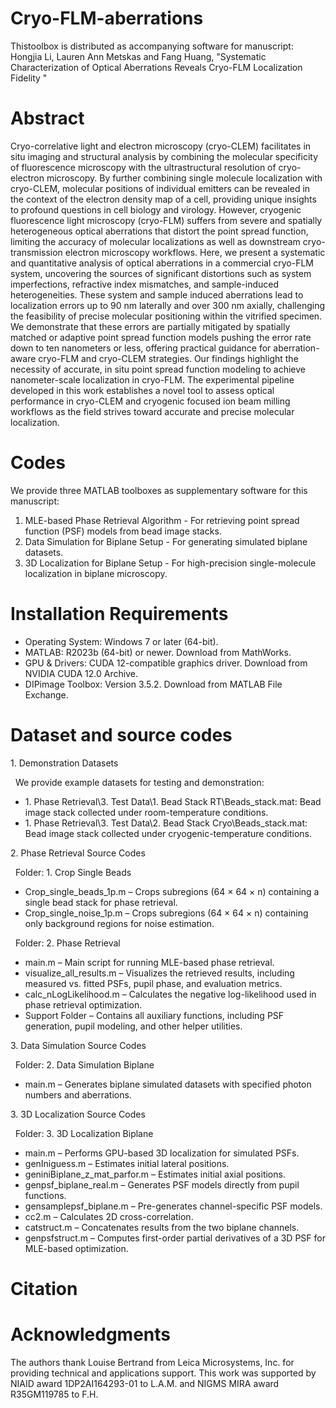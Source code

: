 # Cryo-FLM-aberrations

Thistoolbox is distributed as accompanying software for manuscript: Hongjia Li, Lauren Ann Metskas and Fang Huang, "Systematic Characterization of Optical Aberrations Reveals Cryo-FLM Localization Fidelity "



# Abstract

Cryo-correlative light and electron microscopy (cryo-CLEM) facilitates in situ imaging and structural analysis by combining the molecular specificity of fluorescence microscopy with the ultrastructural resolution of cryo-electron microscopy. By further combining single molecule localization with cryo-CLEM, molecular positions of individual emitters can be revealed in the context of the electron density map of a cell, providing unique insights to profound questions in cell biology and virology. However, cryogenic fluorescence light microscopy (cryo-FLM) suffers from severe and spatially heterogeneous optical aberrations that distort the point spread function, limiting the accuracy of molecular localizations as well as downstream cryo-transmission electron microscopy workflows. Here, we present a systematic and quantitative analysis of optical aberrations in a commercial cryo-FLM system, uncovering the sources of significant distortions such as system imperfections, refractive index mismatches, and sample-induced heterogeneities. These system and sample induced aberrations lead to localization errors up to 90 nm laterally and over 300 nm axially, challenging the feasibility of precise molecular positioning within the vitrified specimen. We demonstrate that these errors are partially mitigated by spatially matched or adaptive point spread function models pushing the error rate down to ten nanometers or less, offering practical guidance for aberration-aware cryo-FLM and cryo-CLEM strategies. Our findings highlight the necessity of accurate, in situ point spread function modeling to achieve nanometer-scale localization in cryo-FLM. The experimental pipeline developed in this work establishes a novel tool to assess optical performance in cryo-CLEM and cryogenic focused ion beam milling workflows as the field strives toward accurate and precise molecular localization.



# Codes

We provide three MATLAB toolboxes as supplementary software for this manuscript:

1. MLE-based Phase Retrieval Algorithm - For retrieving point spread function (PSF) models from bead image stacks.
2. Data Simulation for Biplane Setup - For generating simulated biplane datasets.
3. 3D Localization for Biplane Setup - For high-precision single-molecule localization in biplane microscopy.



# Installation Requirements

* Operating System: Windows 7 or later (64-bit).
* MATLAB: R2023b (64-bit) or newer. Download from MathWorks.
* GPU \& Drivers: CUDA 12-compatible graphics driver. Download from NVIDIA CUDA 12.0 Archive.
* DIPimage Toolbox: Version 3.5.2. Download from MATLAB File Exchange.



# Dataset and source codes

1\. Demonstration Datasets

   We provide example datasets for testing and demonstration:

* 1\. Phase Retrieval\\3. Test Data\\1. Bead Stack RT\\Beads\_stack.mat: Bead image stack collected under room-temperature conditions.
* 1\. Phase Retrieval\\3. Test Data\\2. Bead Stack Cryo\\Beads\_stack.mat: Bead image stack collected under cryogenic-temperature conditions.



2\. Phase Retrieval Source Codes

   Folder: 1. Crop Single Beads

* Crop\_single\_beads\_1p.m – Crops subregions (64 × 64 × n) containing a single bead stack for phase retrieval.
* Crop\_single\_noise\_1p.m – Crops subregions (64 × 64 × n) containing only background regions for noise estimation.

   Folder: 2. Phase Retrieval

* main.m – Main script for running MLE-based phase retrieval.
* visualize\_all\_results.m – Visualizes the retrieved results, including measured vs. fitted PSFs, pupil phase, and evaluation metrics.
* calc\_nLogLikelihood.m – Calculates the negative log-likelihood used in phase retrieval optimization.
* Support Folder – Contains all auxiliary functions, including PSF generation, pupil modeling, and other helper utilities.



3\. Data Simulation Source Codes

   Folder: 2. Data Simulation Biplane

* main.m – Generates biplane simulated datasets with specified photon numbers and aberrations.



3\. 3D Localization Source Codes

   Folder: 3. 3D Localization Biplane

* main.m – Performs GPU-based 3D localization for simulated PSFs.
* genIniguess.m – Estimates initial lateral positions.
* geniniBiplane\_z\_mat\_parfor.m – Estimates initial axial positions.
* genpsf\_biplane\_real.m – Generates PSF models directly from pupil functions.
* gensamplepsf\_biplane.m – Pre-generates channel-specific PSF models.
* cc2.m – Calculates 2D cross-correlation.
* catstruct.m – Concatenates results from the two biplane channels.
* genpsfstruct.m – Computes first-order partial derivatives of a 3D PSF for MLE-based optimization.



# Citation



# Acknowledgments

The authors thank Louise Bertrand from Leica Microsystems, Inc. for providing technical and applications support. This work was supported by NIAID award 1DP2AI164293-01 to L.A.M. and NIGMS MIRA award R35GM119785 to F.H.

